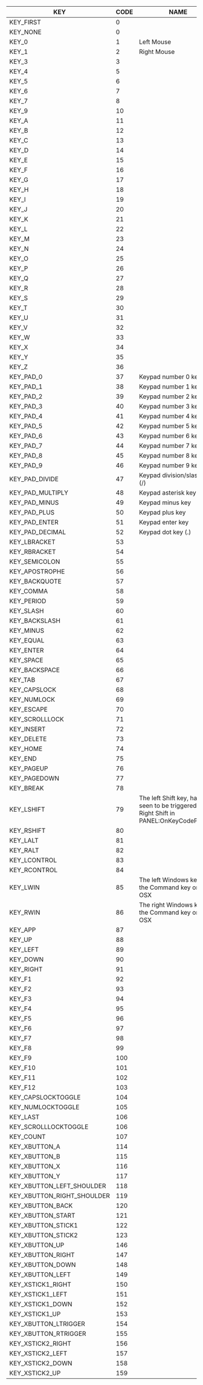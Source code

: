 | KEY | CODE | NAME  |
| ------------ | ------------ | ------------ |
| KEY_FIRST  | 0  |   |
| KEY_NONE  | 0  |   |
| KEY_0  | 1  | Left Mouse  |
| KEY_1  | 2  | Right Mouse  |
| KEY_3  | 3  |   |
| KEY_4  | 5  |   |
| KEY_5  | 6  |   |
| KEY_6  | 7  |   |
| KEY_7  | 8  |   |
| KEY_9  | 10  |   |
| KEY_A  | 11  |   |
| KEY_B  | 12  |   |
| KEY_C  | 13  |   |
| KEY_D | 14 |  |
| KEY_E | 15 |  |
| KEY_F | 16 |  |
| KEY_G | 17 |  |
| KEY_H | 18 |  |
| KEY_I | 19 |  |
| KEY_J | 20 |  |
| KEY_K | 21 |  |
| KEY_L | 22 |  |
| KEY_M | 23 |  |
| KEY_N | 24 |  |
| KEY_O | 25 |  |
| KEY_P | 26 |  |
| KEY_Q | 27 |  |
| KEY_R | 28 |  |
| KEY_S | 29 |  |
| KEY_T | 30 |  |
| KEY_U | 31 |  |
| KEY_V | 32 |  |
| KEY_W | 33 |  |
| KEY_X | 34 |  |
| KEY_Y | 35 |  |
| KEY_Z | 36 |  |
| KEY_PAD_0 | 37 | Keypad number 0 key |
| KEY_PAD_1 | 38 | Keypad number 1 key |
| KEY_PAD_2 | 39 | Keypad number 2 key |
| KEY_PAD_3 | 40 | Keypad number 3 key |
| KEY_PAD_4 | 41 | Keypad number 4 key |
| KEY_PAD_5 | 42 | Keypad number 5 key |
| KEY_PAD_6 | 43 | Keypad number 6 key |
| KEY_PAD_7 | 44 | Keypad number 7 key |
| KEY_PAD_8 | 45 | Keypad number 8 key |
| KEY_PAD_9 | 46 | Keypad number 9 key |
| KEY_PAD_DIVIDE | 47 | Keypad division/slash key (/) |
| KEY_PAD_MULTIPLY | 48 | Keypad asterisk key (*) |
| KEY_PAD_MINUS | 49 | Keypad minus key |
| KEY_PAD_PLUS | 50 | Keypad plus key |
| KEY_PAD_ENTER | 51 | Keypad enter key |
| KEY_PAD_DECIMAL | 52 | Keypad dot key (.) |
| KEY_LBRACKET | 53 |  |
| KEY_RBRACKET | 54 |  |
| KEY_SEMICOLON | 55 |  |
| KEY_APOSTROPHE | 56 |  |
| KEY_BACKQUOTE | 57 |  |
| KEY_COMMA | 58 |  |
| KEY_PERIOD | 59 |  |
| KEY_SLASH | 60 |  |
| KEY_BACKSLASH | 61 |  |
| KEY_MINUS | 62 |  |
| KEY_EQUAL | 63 |  |
| KEY_ENTER | 64 |  |
| KEY_SPACE | 65 |  |
| KEY_BACKSPACE | 66 |  |
| KEY_TAB | 67 |  |
| KEY_CAPSLOCK | 68 |  |
| KEY_NUMLOCK | 69 |  |
| KEY_ESCAPE | 70 |  |
| KEY_SCROLLLOCK | 71 |  |
| KEY_INSERT | 72 |  |
| KEY_DELETE | 73 |  |
| KEY_HOME | 74 |  |
| KEY_END | 75 |  |
| KEY_PAGEUP | 76 |  |
| KEY_PAGEDOWN | 77 |  |
| KEY_BREAK | 78 |  |
| KEY_LSHIFT | 79 | The left Shift key, has been seen to be triggered by Right Shift in <page>PANEL:OnKeyCodePressed</page> |
| KEY_RSHIFT | 80 |  |
| KEY_LALT | 81 |  |
| KEY_RALT | 82 |  |
| KEY_LCONTROL | 83 |  |
| KEY_RCONTROL | 84 |  |
| KEY_LWIN | 85 | The left Windows key or the Command key on Mac OSX |
| KEY_RWIN | 86 | The right Windows key or the Command key on Mac OSX |
| KEY_APP | 87 |  |
| KEY_UP | 88 |  |
| KEY_LEFT | 89 |  |
| KEY_DOWN | 90 |  |
| KEY_RIGHT | 91 |  |
| KEY_F1 | 92 |  |
| KEY_F2 | 93 |  |
| KEY_F3 | 94 |  |
| KEY_F4 | 95 |  |
| KEY_F5 | 96 |  |
| KEY_F6 | 97 |  |
| KEY_F7 | 98 |  |
| KEY_F8 | 99 |  |
| KEY_F9 | 100 |  |
| KEY_F10 | 101 |  |
| KEY_F11 | 102 |  |
| KEY_F12 | 103 |  |
| KEY_CAPSLOCKTOGGLE | 104 |  |
| KEY_NUMLOCKTOGGLE | 105 |  |
| KEY_LAST | 106 |  |
| KEY_SCROLLLOCKTOGGLE | 106 |  |
| KEY_COUNT | 107 |  |
| KEY_XBUTTON_A | 114 |  |
| KEY_XBUTTON_B | 115 |  |
| KEY_XBUTTON_X | 116 |  |
| KEY_XBUTTON_Y | 117 |  |
| KEY_XBUTTON_LEFT_SHOULDER | 118 |  |
| KEY_XBUTTON_RIGHT_SHOULDER | 119 |  |
| KEY_XBUTTON_BACK | 120 |  |
| KEY_XBUTTON_START | 121 |  |
| KEY_XBUTTON_STICK1 | 122 |  |
| KEY_XBUTTON_STICK2 | 123 |  |
| KEY_XBUTTON_UP | 146 |  |
| KEY_XBUTTON_RIGHT | 147 |  |
| KEY_XBUTTON_DOWN | 148 |  |
| KEY_XBUTTON_LEFT | 149 |  |
| KEY_XSTICK1_RIGHT | 150 |  |
| KEY_XSTICK1_LEFT | 151 |  |
| KEY_XSTICK1_DOWN | 152 |  |
| KEY_XSTICK1_UP | 153 |  |
| KEY_XBUTTON_LTRIGGER | 154 |  |
| KEY_XBUTTON_RTRIGGER | 155 |  |
| KEY_XSTICK2_RIGHT | 156 |  |
| KEY_XSTICK2_LEFT | 157 |  |
| KEY_XSTICK2_DOWN | 158 |  |
| KEY_XSTICK2_UP | 159 |  |
